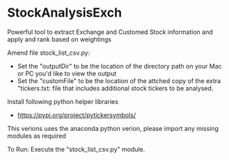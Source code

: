 # StockAnalysisExch
Powerful tool to extract Exchange and Customed Stock information and apply and rank based on weightings

Amend file stock_list_csv.py:
- Set the "outputDir" to be the location of the directory path on your Mac or PC you'd like to view the output
- Set the "customFile" to be the location of the attched copy of the extra "tickers.txt: file that includes additional
  stock tickers to be analysed.
 
Install following python helper libraries
- https://pypi.org/project/pytickersymbols/

This verions uses the anaconda python verion, please import any missing modules as required

To Run:
Execute the "stock_list_csv.py" module.
